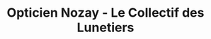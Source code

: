 ---
title: "Opticien Nozay -  Le Collectif des Lunetiers"
url: /nozay/opticien-nozay-le-collectif-des-lunetiers/
shop: opticien
---